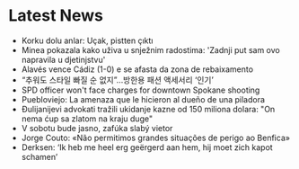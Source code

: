 # Latest News
-  Korku dolu anlar: Uçak, pistten çıktı
-  Minea pokazala kako uživa u snježnim radostima: 'Zadnji put sam ovo napravila u djetinjstvu'
-  Alavés vence Cádiz (1-0) e se afasta da zona de rebaixamento
-  “추워도 스타일 빠질 순 없지”…방한용 패션 액세서리 ‘인기’
-  SPD officer won't face charges for downtown Spokane shooting
-  Puebloviejo: La amenaza que le hicieron al dueño de una piladora
-  Đulijanijevi advokati tražili ukidanje kazne od 150 miliona dolara: "On nema ćup sa zlatom na kraju duge"
-  V sobotu bude jasno, zafúka slabý vietor
-  Jorge Couto: «Não permitimos grandes situações de perigo ao Benfica»
-  Derksen: ‘Ik heb me heel erg geërgerd aan hem, hij moet zich kapot schamen’
